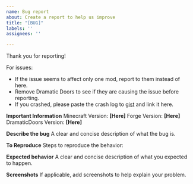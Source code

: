 ```yaml
---
name: Bug report
about: Create a report to help us improve
title: "[BUG]"
labels: ''
assignees: ''

---
```


Thank you for reporting!

For issues:
 * If the issue seems to affect only one mod, report to them instead of here.
 * Remove Dramatic Doors to see if they are causing the issue before reporting.
 * If you crashed, please paste the crash log to [gist](https://gist.github.com/) and link it here.

**Important Information**
Minecraft Version: **[Here]**
Forge Version: **[Here]**
DramaticDoors Version: **[Here]**

**Describe the bug**
A clear and concise description of what the bug is.

**To Reproduce**
Steps to reproduce the behavior:


**Expected behavior**
A clear and concise description of what you expected to happen.

**Screenshots**
If applicable, add screenshots to help explain your problem.
